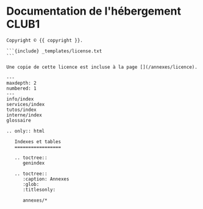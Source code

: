 Documentation de l'hébergement CLUB1
====================================

````{only} not latex
Copyright © {{ copyright }}.

```{include} _templates/license.txt
```

Une copie de cette licence est incluse à la page [](/annexes/licence).
````

```{toctree}
---
maxdepth: 2
numbered: 1
---
info/index
services/index
tutos/index
interne/index
glossaire
```


```{eval-rst}
.. only:: html

   Indexes et tables
   =================

   .. toctree::
      genindex

   .. toctree::
      :caption: Annexes
      :glob:
      :titlesonly:

      annexes/*
```
